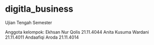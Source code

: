 # digitla_business

Ujian Tengah Semester

Anggota kelompok:
Ekhsan Nur Qolis 		  21.11.4044
Anita Kusuma Wardani 	21.11.4011
Andaafiqi Aroda		    21.11.4014 
